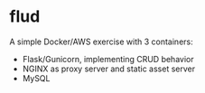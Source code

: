 # flud
A simple Docker/AWS exercise with 3 containers:

- Flask/Gunicorn, implementing CRUD behavior
- NGINX as proxy server and static asset server
- MySQL
